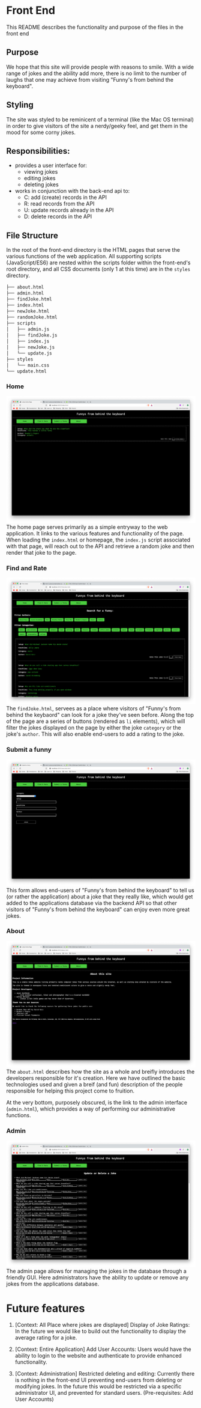 # Front End 
This README describes the functionality and purpose of the files in the front end 

## Purpose

We hope that this site will provide people with reasons to smile. With a wide range of jokes and the ability add more, there is no limit to the number of laughs that one may achieve from visiting "Funny's from behind the keyboard". 

## Styling 

The site was styled to be reminicent of a terminal (like the Mac OS terminal) in order to give visitors of the site a nerdy/geeky feel, and get them in the mood for some corny jokes. 

## Responsibilities: 
* provides a user interface for: 
    * viewing jokes
    * editing jokes
    * deleting jokes 
* works in conjunction with the back-end api to: 
    * C: add (create) records in the API 
    * R: read records from the API
    * U: update records already in the API
    * D: delete records in the API 

## File Structure 

In the root of the front-end directory is the HTML pages that serve the various functions of the web application. All supporting scripts (JavaScript/ES6) are nested within the scripts folder within the front-end's root directory, and all CSS documents (only 1 at this time) are in the `styles` directory. 

```
├── about.html
├── admin.html
├── findJoke.html
├── index.html
├── newJoke.html
├── randomJoke.html
├── scripts
│   ├── admin.js
│   ├── findJoke.js
│   ├── index.js
│   ├── newJoke.js
│   └── update.js
├── styles
│   └── main.css
└── update.html
```

### Home 
![IMAGE ALT TEXT HERE](/jokes-app/img/index.png "Home Page")
The home page serves primarily as a simple entryway to the web application. It links to the various features and functionality of the page. When loading the `index.html` or homepage, the `index.js` script associated with that page, will reach out to the API and retrieve a random joke and then render that joke to the page. 

### Find and Rate 
![IMAGE ALT TEXT HERE](/jokes-app/img/findRate.png "Find and Rate Page")
The `findJoke.html`, servees as a place where visitors of "Funny's from behind the keybaord" can look for a joke they've seen before. Along the top of the page are a series of buttons (rendered as `li` elements), which will filter the jokes displayed on the page by either the joke `category` or the joke's `author`. This will also enable end-users to add a rating to the joke. 

### Submit a funny 
![IMAGE ALT TEXT HERE](/jokes-app/img/new.png "Submit New Joke Page")
This form allows end-users of "Funny's from behind the keyboard" to tell us (or rather the application) about a joke that they really like, which would get added to the applications database via the backend API so that other visitors of "Funny's from behind the keyboard" can enjoy even more great jokes. 

### About 
![IMAGE ALT TEXT HERE](/jokes-app/img/about.png "About Page")
The `about.html` describes how the site as a whole and breifly introduces the developers responsible for it's creation. Here we have outlined the basic technologies used and given a breif (and fun) description of the people responsible for helping this project come to fruition. 

At the very bottom, purposely obscured, is the link to the admin interface (`admin.html`), which provides a way of performing our administrative functions. 

### Admin 
![IMAGE ALT TEXT HERE](/jokes-app/img/admin.png "Admin Page")
The admin page allows for managing the jokes in the database through a friendly GUI. Here administrators have the ability to update or remove any jokes from the applications database. 

# Future features

1. [Context: All Place where jokes are displayed] Display of Joke Ratings: In the future we would like to build out the functionality to display the average rating for a joke. 

2. [Context: Entire Application] Add User Accounts: Users would have the ability to login to the website and authenticate to provide enhanced functionality. 

3. [Context: Administration] Restricted deleting and editing: Currently there is nothing in the front-end UI preventing end-users from deleting or modifying jokes. In the future this would be restricted via a specific administrator UI, and prevented for standard users. (Pre-requisites: Add User Accounts)


